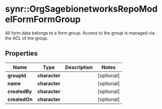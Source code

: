 # synr::OrgSagebionetworksRepoModelFormFormGroup

All form data belongs to a form group.  Access to the group is managed via the ACL of the group.

## Properties
Name | Type | Description | Notes
------------ | ------------- | ------------- | -------------
**groupId** | **character** |  | [optional] 
**name** | **character** |  | [optional] 
**createdBy** | **character** |  | [optional] 
**createdOn** | **character** |  | [optional] 


